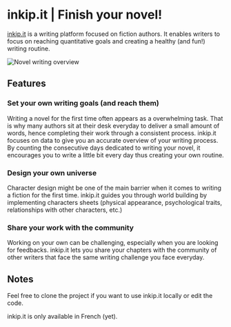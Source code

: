 # inkip.it | Finish your novel!

[inkip.it](https://www.inkip.it) is a writing platform focused on fiction authors. It enables writers to focus on reaching quantitative goals and creating a healthy (and fun!) writing routine.

![Novel writing overview](https://www.inkip.it/assets/screenshot_data-9619e36f8570bafd7a2f29d4beae0a9f6995920894e5338c19ef9b2a4cbcb2bb.png)

## Features

### Set your own writing goals (and reach them)

Writing a novel for the first time often appears as a overwhelming task. That is why many authors sit at their desk everyday to deliver a small amount of words, hence completing their work through a consistent process. inkip.it focuses on data to give you an accurate overview of your writing process. By counting the consecutive days dedicated to writing your novel, it encourages you to write a little bit every day thus creating your own routine.

### Design your own universe

Character design might be one of the main barrier when it comes to writing a fiction for the first time. inkip.it guides you through world building by implementing characters sheets (physical appearance, psychological traits, relationships with other characters, etc.)

### Share your work with the community

Working on your own can be challenging, especially when you are looking for feedbacks. inkip.it lets you share your chapters with the community of other writers that face the same writing challenge you face everyday.

## Notes

Feel free to clone the project if you want to use inkip.it locally or edit the code.

inkip.it is only available in French (yet).
